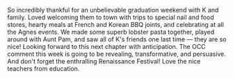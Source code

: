 So incredibly thankful for an unbelievable graduation weekend with K and family. Loved welcoming them to town with trips to special nail and food stores, hearty meals at French and Korean BBQ joints, and celebrating at all the Agnes events. We made some superb lobster pasta together, played around with Aunt Pam, and saw all of K's friends one last time — they are so nice! Looking forward to this next chapter with anticipation. The OCC comment this week is going to be revealing, transformative, and persuasive. And don't forget the enthralling Renaissance Festival! Love the nice teachers from education.
